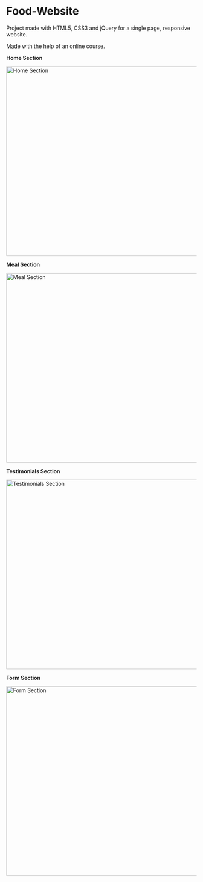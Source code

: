 # Food-Website

Project made with HTML5, CSS3 and jQuery for a single page, responsive website.

Made with the help of an online course.

<strong>Home Section</strong>

<img src="http://s33.postimg.org/65gkjmjcu/homesection.jpg" alt="Home Section" width="800" height="500"/>

<br>

<strong>Meal Section</strong>

<img src="http://s33.postimg.org/v8xn3mgzi/mealsection.jpg" alt="Meal Section" width="800" height="500"/>

<br>

<strong>Testimonials Section</strong>

<img src="http://s33.postimg.org/4wo3k920u/parallaxsection.jpg" alt="Testimonials Section" width="800" height="500"/>

<br>

<strong>Form Section</strong>

<img src="http://s33.postimg.org/5oqrjg67y/formsection.jpg" alt="Form Section" width="800" height="500"/>
